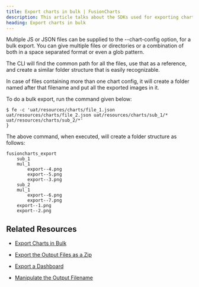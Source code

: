 ```yaml
---
title: Export charts in bulk | FusionCharts
description: This article talks about the SDKs used for exporting charts in bulk.
heading: Export charts in bulk
---
```


Multiple JS or JSON files can be supplied to the --chart-config option, for a bulk export. You can give multiple files or directories or a combination of both in a space separated format or even a glob pattern.

The CLI will find the common path for all the files, use that as a reference, and create a similar folder structure that is easily recognizable.

In case of files containing more than one chart config, it will create a folder named after that filename and put all the exported images in it.

To do a bulk export, run the command given below:

```
$ fe -c 'uat/resources/charts/file_1.json uat/resources/charts/file_2.json uat/resources/charts/sub_1/* uat/resources/charts/sub_2/*'
}
```

The above command, when executed, will create a folder structure as follows:

```
fusioncharts_export
	sub_1
    mul_1
		export--4.png
		export--5.png
		export--3.png
	sub_2
	mul_1
		export--6.png
		export--7.png
	export--1.png
	export--2.png
```

## Related Resources

* [Export Charts in Bulk](/exporting-charts/using-fusionexport/tutorials/export-charts-in-bulk)

* [Export the Output Files as a Zip](/exporting-charts/using-fusionexport/tutorials/export-the-output-files-as-zip)

* [Export a Dashboard](/exporting-charts/using-fusionexport/tutorials/export-a-dashboard)

* [Manipulate the Output Filename](/exporting-charts/using-fusionexport/tutorials/manipulate-the-output-filename)
